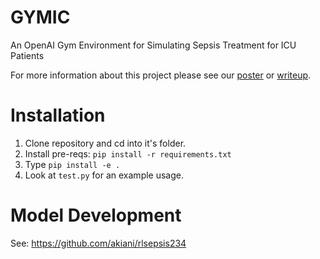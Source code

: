 # GYMIC
An OpenAI Gym Environment for Simulating Sepsis Treatment for ICU Patients

For more information about this project please see our [poster](https://github.com/akiani/rlsepsis234/blob/master/poster.pdf) or [writeup](https://github.com/akiani/rlsepsis234/blob/master/writeup.pdf).

# Installation
1. Clone repository and cd into it's folder.
2. Install pre-reqs: ```pip install -r requirements.txt```
3. Type ```pip install -e .```
4. Look at `test.py` for an example usage.

# Model Development
See: https://github.com/akiani/rlsepsis234
